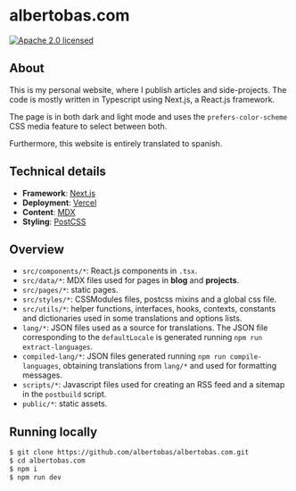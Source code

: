# albertobas.com

[![Apache 2.0 licensed](https://img.shields.io/badge/License-Apache_2.0-yellow.svg)](https://github.com/albertobas/albertobas.com/blob/main/LICENSE)

## About

This is my personal website, where I publish articles and side-projects. The code is mostly written in Typescript using Next.js, a React.js framework.

The page is in both dark and light mode and uses the `prefers-color-scheme` CSS media feature to select between both.

Furthermore, this website is entirely translated to spanish.

## Technical details

- **Framework**: [Next.js](https://nextjs.org/)
- **Deployment**: [Vercel](https://vercel.com)
- **Content**: [MDX](https://github.com/mdx-js/mdx)
- **Styling**: [PostCSS](https://postcss.org)

## Overview

- `src/components/*`: React.js components in `.tsx`.
- `src/data/*`: MDX files used for pages in **blog** and **projects**.
- `src/pages/*`: static pages.
- `src/styles/*`: CSSModules files, postcss mixins and a global css file.
- `src/utils/*`: helper functions, interfaces, hooks, contexts, constants and dictionaries used in some translations and options lists.
- `lang/*`: JSON files used as a source for translations. The JSON file corresponding to the `defaultLocale` is generated running `npm run extract-languages`.
- `compiled-lang/*`: JSON files generated running `npm run compile-languages`, obtaining translations from `lang/*` and used for formatting messages.
- `scripts/*`: Javascript files used for creating an RSS feed and a sitemap in the `postbuild` script.
- `public/*`: static assets.

## Running locally

```bash
$ git clone https://github.com/albertobas/albertobas.com.git
$ cd albertobas.com
$ npm i
$ npm run dev
```
